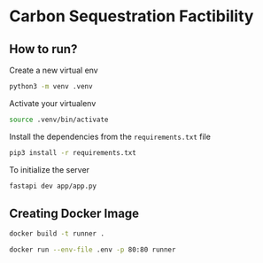 # Carbon Sequestration Factibility
## How to run?
Create a new virtual env
```bash
python3 -m venv .venv
```
Activate your virtualenv
```bash
source .venv/bin/activate
```
Install the dependencies from the `requirements.txt` file
```bash
pip3 install -r requirements.txt
```
To initialize the server
```bash
fastapi dev app/app.py
```

## Creating Docker Image
```bash
docker build -t runner .
```
```bash
docker run --env-file .env -p 80:80 runner 
```
